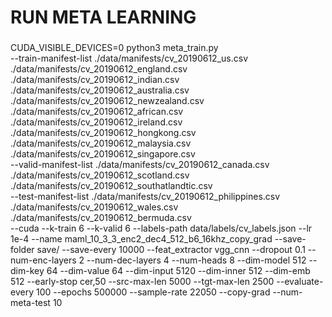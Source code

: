 ###
# RUN META LEARNING 
###
CUDA_VISIBLE_DEVICES=0 python3 meta_train.py \
--train-manifest-list ./data/manifests/cv_20190612_us.csv ./data/manifests/cv_20190612_england.csv ./data/manifests/cv_20190612_indian.csv ./data/manifests/cv_20190612_australia.csv ./data/manifests/cv_20190612_newzealand.csv ./data/manifests/cv_20190612_african.csv  ./data/manifests/cv_20190612_ireland.csv ./data/manifests/cv_20190612_hongkong.csv ./data/manifests/cv_20190612_malaysia.csv ./data/manifests/cv_20190612_singapore.csv \
--valid-manifest-list ./data/manifests/cv_20190612_canada.csv ./data/manifests/cv_20190612_scotland.csv ./data/manifests/cv_20190612_southatlandtic.csv \
--test-manifest-list ./data/manifests/cv_20190612_philippines.csv ./data/manifests/cv_20190612_wales.csv ./data/manifests/cv_20190612_bermuda.csv \
--cuda --k-train 6 --k-valid 6 --labels-path data/labels/cv_labels.json --lr 1e-4 --name maml_10_3_3_enc2_dec4_512_b6_16khz_copy_grad --save-folder save/ --save-every 10000 --feat_extractor vgg_cnn --dropout 0.1 --num-enc-layers 2 --num-dec-layers 4 --num-heads 8 --dim-model 512 --dim-key 64 --dim-value 64 --dim-input 5120 --dim-inner 512 --dim-emb 512 --early-stop cer,50 --src-max-len 5000 --tgt-max-len 2500 --evaluate-every 100 --epochs 500000 --sample-rate 22050 --copy-grad --num-meta-test 10